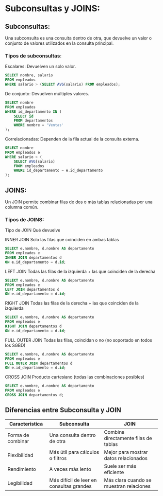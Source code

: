 # Subconsultas y JOINS:

## Subconsultas:

Una subconsulta es una consulta dentro de otra, que devuelve un valor o conjunto de valores utilizados en la consulta principal.

### Tipos de subconsultas:

Escalares: Devuelven un solo valor.

```sql
SELECT nombre, salario
FROM empleados
WHERE salario > (SELECT AVG(salario) FROM empleados);
```

De conjunto: Devuelven múltiples valores.

```sql
SELECT nombre
FROM empleados
WHERE id_departamento IN (
    SELECT id
    FROM departamentos
    WHERE nombre = 'Ventas'
);
```

Correlacionadas: Dependen de la fila actual de la consulta externa.

```sql
SELECT nombre
FROM empleados e
WHERE salario > (
    SELECT AVG(salario)
    FROM empleados
    WHERE id_departamento = e.id_departamento
);
```
## JOINS:

Un JOIN permite combinar filas de dos o más tablas relacionadas por una columna común.

### Tipos de JOINS:

Tipo de JOIN	Qué devuelve

INNER JOIN	Solo las filas que coinciden en ambas tablas

```sql
SELECT e.nombre, d.nombre AS departamento
FROM empleados e
INNER JOIN departamentos d
ON e.id_departamento = d.id;
```

LEFT JOIN	Todas las filas de la izquierda + las que coinciden de la derecha

```sql
SELECT e.nombre, d.nombre AS departamento
FROM empleados e
LEFT JOIN departamentos d
ON e.id_departamento = d.id;
```

RIGHT JOIN	Todas las filas de la derecha + las que coinciden de la izquierda

```sql
SELECT e.nombre, d.nombre AS departamento
FROM empleados e
RIGHT JOIN departamentos d
ON e.id_departamento = d.id;
```

FULL OUTER JOIN	Todas las filas, coincidan o no (no soportado en todos los SGBD)

```sql
SELECT e.nombre, d.nombre AS departamento
FROM empleados e
FULL OUTER JOIN departamentos d
ON e.id_departamento = d.id;
```

CROSS JOIN	Producto cartesiano (todas las combinaciones posibles)

```sql
SELECT e.nombre, d.nombre AS departamento
FROM empleados e
CROSS JOIN departamentos d;
```

##  Diferencias entre Subconsulta y JOIN

| Característica       | Subconsulta                          | JOIN                                     |
|----------------------|---------------------------------------|------------------------------------------|
| Forma de combinar    | Una consulta dentro de otra           | Combina directamente filas de tablas     |
| Flexibilidad         | Más útil para cálculos o filtros      | Mejor para mostrar datos relacionados    |
| Rendimiento          | A veces más lento                     | Suele ser más eficiente                  |
| Legibilidad          | Más difícil de leer en consultas grandes | Más clara cuando se muestran relaciones |



